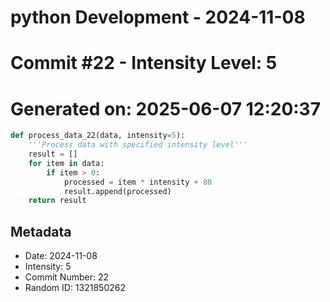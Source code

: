 ﻿# python Development - 2024-11-08
# Commit #22 - Intensity Level: 5
# Generated on: 2025-06-07 12:20:37
```python
def process_data_22(data, intensity=5):
    '''Process data with specified intensity level'''
    result = []
    for item in data:
        if item > 0:
            processed = item * intensity + 80
            result.append(processed)
    return result
```
## Metadata
- Date: 2024-11-08
- Intensity: 5
- Commit Number: 22
- Random ID: 1321850262
